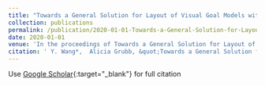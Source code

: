 ```yaml
---
title: "Towards a General Solution for Layout of Visual Goal Models with Actors"
collection: publications
permalink: /publication/2020-01-01-Towards-a-General-Solution-for-Layout-of-Visual-Goal-Models-with-Actors
date: 2020-01-01
venue: 'In the proceedings of Towards a General Solution for Layout of Visual Goal Models with Actors'
citation: ' Y. Wang*,  Alicia Grubb, &quot;Towards a General Solution for Layout of Visual Goal Models with Actors.&quot; In the proceedings of Towards a General Solution for Layout of Visual Goal Models with Actors, 2020.'
---
```

Use [Google Scholar](https://scholar.google.com/scholar?q=Towards+a+General+Solution+for+Layout+of+Visual+Goal+Models+with+Actors){:target="_blank"} for full citation